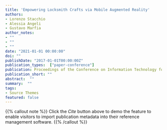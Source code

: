 ```yaml
---
title: 'Empowering Locksmith Crafts via Mobile Augmented Reality'
authors:
- Lorenzo Stacchio
- Alessia Angeli
- Gustavo Marfia
author_notes:
- ""
- ""
- ""
date: "2021-01-01 00:00:00"
doi: ""
publishDate: "2017-01-01T00:00:00Z"
publication_types:  ["paper-conference"]
publication: Proceedings of the Conference on Information Technology for Social Good
publication_short: ""
abstract:  ""
summary:  ""
tags:
- Source Themes
featured: false
---
```

{{% callout note %}}
 Click the *Cite* button above to demo the feature to enable visitors to import publication metadata into their reference management software. 
{{% /callout %}}
